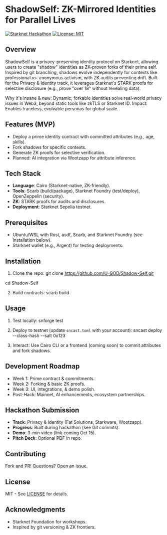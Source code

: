 # ShadowSelf: ZK-Mirrored Identities for Parallel Lives

[![Starknet Hackathon](https://img.shields.io/badge/Hackathon-Re%7BSolve%7D%20Starknet-blueviolet)](https://resolve-starknet.devpost.com/) [![License: MIT](https://img.shields.io/badge/License-MIT-yellow.svg)](https://opensource.org/licenses/MIT)

## Overview
ShadowSelf is a privacy-preserving identity protocol on Starknet, allowing users to create "shadow" identities as ZK-proven forks of their prime self. Inspired by git branching, shadows evolve independently for contexts like professional vs. anonymous activism, with ZK audits preventing drift. Built for the Privacy & Identity track, it leverages Starknet's STARK proofs for selective disclosure (e.g., prove "over 18" without revealing data).

Why it's insane & new: Dynamic, forkable identities solve real-world privacy issues in Web3, beyond static tools like zkTLS or Starknet ID. Impact: Enables traceless, evolvable personas for global scale.

## Features (MVP)
- Deploy a prime identity contract with committed attributes (e.g., age, skills).
- Fork shadows for specific contexts.
- Generate ZK proofs for selective verification.
- Planned: AI integration via Wootzapp for attribute inference.

## Tech Stack
- **Language**: Cairo (Starknet-native, ZK-friendly).
- **Tools**: Scarb (build/package), Starknet Foundry (test/deploy), OpenZeppelin (security).
- **ZK**: STARK proofs for audits and disclosures.
- **Deployment**: Starknet Sepolia testnet.

## Prerequisites
- Ubuntu/WSL with Rust, asdf, Scarb, and Starknet Foundry (see Installation below).
- Starknet wallet (e.g., Argent) for testing deployments.

## Installation
1. Clone the repo:
git clone https://github.com/U-GOD/Shadow-Self.git

cd Shadow-Self

2. Build contracts:
scarb build

## Usage
1. Test locally:
snforge test

2. Deploy to testnet (update `sncast.toml` with your account):
sncast deploy --class-hash <hash> --salt 0x123</hash>

3. Interact: Use Cairo CLI or a frontend (coming soon) to commit attributes and fork shadows.

## Development Roadmap
- Week 1: Prime contract & commitments.
- Week 2: Forking & basic ZK proofs.
- Week 3: UI, integrations, & demo polish.
- Post-Hack: Mainnet, AI enhancements, ecosystem partnerships.

## Hackathon Submission
- **Track**: Privacy & Identity (Fat Solutions, Starkware, Wootzapp).
- **Progress**: Built during hackathon (see Git commits).
- **Demo**: 3-min video (link coming Oct 15).
- **Pitch Deck**: Optional PDF in repo.

## Contributing
Fork and PR! Questions? Open an issue.

## License
MIT - See [LICENSE](LICENSE) for details.

## Acknowledgments
- Starknet Foundation for workshops.
- Inspired by git versioning & ZK frontiers.